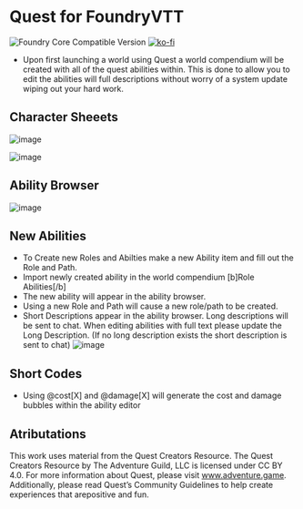 # Quest for FoundryVTT

![Foundry Core Compatible Version](https://img.shields.io/badge/dynamic/json?color=orange&label=Foundry%20Version&query=compatibleCoreVersion&url=https%3A%2F%2Fraw.githubusercontent.com%2Fjsavko%2Ffoundryvtt-quest%2Fmain%2Fsystem.json)
[![ko-fi](https://img.shields.io/badge/-Buy%20me%20a%20beer-orange)](https://ko-fi.com/lostphoenix)

-   Upon first launching a world using Quest a world compendium will be created with all of the quest abilities within. This is done to allow you to edit the abilities will full descriptions without worry of a system update wiping out your hard work.

## Character Sheeets

![image](https://user-images.githubusercontent.com/192591/146588147-4517696e-e537-48e7-b0ec-30c9d9b1894c.png)

![image](https://user-images.githubusercontent.com/192591/146588187-029ce944-aa00-4f24-9227-c0ef94fc2f22.png)

## Ability Browser

![image](https://user-images.githubusercontent.com/192591/146588248-838962e5-286c-47ea-b430-7aa2ab49593d.png)

## New Abilities

-   To Create new Roles and Abilties make a new Ability item and fill out the Role and Path.
-   Import newly created ability in the world compendium [b]Role Abilities[/b]
-   The new ability will appear in the ability browser.
-   Using a new Role and Path will cause a new role/path to be created.
-   Short Descriptions appear in the ability browser. Long descriptions will be sent to chat. When editing abilities with full text please update the Long Description. (If no long description exists the short description is sent to chat)
    ![image](https://user-images.githubusercontent.com/192591/146589229-e0fb35e0-c43c-4376-a215-5f4b981b6a26.png)

## Short Codes

-   Using @cost[X] and @damage[X] will generate the cost and damage bubbles within the ability editor

## Atributations

This work uses material from the Quest Creators Resource. The Quest Creators Resource by The Adventure Guild, LLC is licensed under CC BY 4.0. For more information about Quest, please visit www.adventure.game.
Additionally, please read Quest’s Community Guidelines to help create experiences that arepositive and fun.
